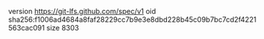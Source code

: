 version https://git-lfs.github.com/spec/v1
oid sha256:f1006ad4684a8faf28229cc7b9e3e8dbd228b45c09b7bc7cd2f4221563cac091
size 8303
